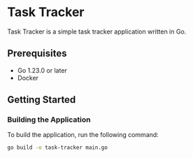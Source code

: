 # Task Tracker

Task Tracker is a simple task tracker application written in Go.

## Prerequisites

- Go 1.23.0 or later
- Docker

## Getting Started

### Building the Application

To build the application, run the following command:

```sh
go build -o task-tracker main.go
```
